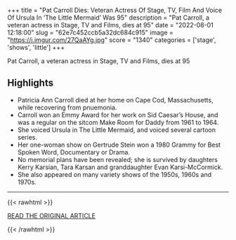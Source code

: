 +++
title = "Pat Carroll Dies: Veteran Actress Of Stage, TV, Film And Voice Of Ursula In ‘The Little Mermaid’ Was 95"
description = "Pat Carroll, a veteran actress in Stage, TV and Films, dies at 95"
date = "2022-08-01 12:18:00"
slug = "62e7c452ccb5a32dc684c915"
image = "https://i.imgur.com/27QaAYg.jpg"
score = "1340"
categories = ['stage', 'shows', 'little']
+++

Pat Carroll, a veteran actress in Stage, TV and Films, dies at 95

## Highlights

- Patricia Ann Carroll died at her home on Cape Cod, Massachusetts, while recovering from pnuemonia.
- Carroll won an Emmy Award for her work on Sid Caesar’s House, and was a regular on the sitcom Make Room for Daddy from 1961 to 1964.
- She voiced Ursula in The Little Mermaid, and voiced several cartoon series.
- Her one-woman show on Gertrude Stein won a 1980 Grammy for Best Spoken Word, Documentary or Drama.
- No memorial plans have been revealed; she is survived by daughters Kerry Karsian, Tara Karsan and granddaughter Evan Karsi-McCormick.
- She also appeared on many variety shows of the 1950s, 1960s and 1970s.

---

{{< rawhtml >}}
  <p class="article-category">
    <a target="_blank" href="https://deadline.com/2022/07/pat-carroll-dead-voice-of-ursula-in-the-little-mermaid-was-95-1235081904/">READ THE ORIGINAL ARTICLE</a>
  </p>
{{< /rawhtml >}}
